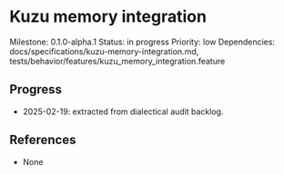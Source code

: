 # Kuzu memory integration
Milestone: 0.1.0-alpha.1
Status: in progress
Priority: low
Dependencies: docs/specifications/kuzu-memory-integration.md, tests/behavior/features/kuzu_memory_integration.feature

## Progress
- 2025-02-19: extracted from dialectical audit backlog.

## References
- None
